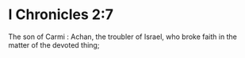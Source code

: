 # I Chronicles 2:7

The son of Carmi : Achan, the troubler of Israel, who broke faith in the matter of the devoted thing;
